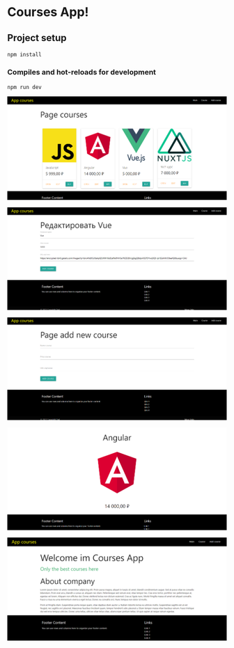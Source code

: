 # Courses App!

## Project setup
```
npm install
```

### Compiles and hot-reloads for development
```
npm run dev
```

![Demos Screenshots](public/img/Screenshot_2.png)

![Demos Screenshots](public/img/Screenshot_5.png)

![Demos Screenshots](public/img/Screenshot_3.png)

![Demos Screenshots](public/img/Screenshot_4.png)

![Demos Screenshots](public/img/Screenshot_1.png)